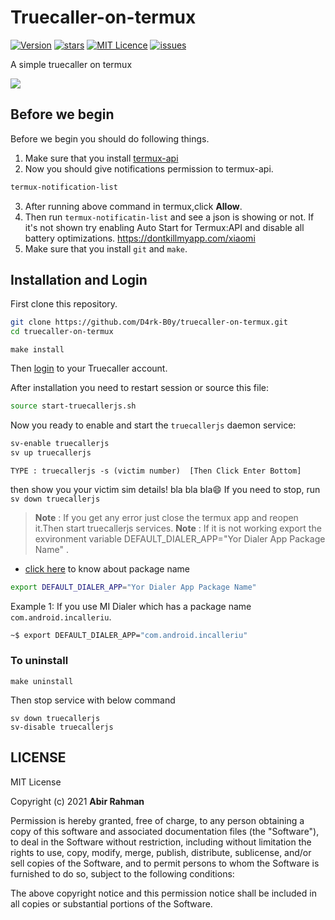 # Truecaller-on-termux
[![Version](https://img.shields.io/badge/Version-1.0.4-blue)](https://github.com/sumithemmadi/truecaller-on-termux/releases)
[![stars](https://img.shields.io/github/stars/sumithemmadi/truecaller-on-termux)](https://github.com/sumithemmadi/truecaller-on-termux/stargazers)
[![MIT Licence](http://img.shields.io/github/license/sumithemmadi/truecaller-on-termux)](https://github.com/sumithemmadi/truecaller-on-termux/blob/main/LICENSE)
[![issues](https://img.shields.io/github/issues/sumithemmadi/truecaller-on-termux)](https://github.com/sumithemmadi/truecaller-on-termux/issues)

A simple truecaller on termux

<div class="imgs" style="center">
    <img src="https://user-images.githubusercontent.com/50250422/139717425-824b5468-29d4-4514-8b4a-77b119239501.jpg">
</div>

## Before we begin
Before we begin you should do following things.
1. Make sure that you install [termux-api](https://f-droid.org/packages/com.termux.api/)
2. Now you should give notifications permission to termux-api.
```bash
termux-notification-list
```
3. After running above command in termux,click **Allow**.
3. Then run `termux-notificatin-list` and see a json is showing or not.
If it's not shown try enabling Auto Start for Termux:API and disable all battery optimizations.
https://dontkillmyapp.com/xiaomi
4. Make sure that you install `git` and `make`.

## Installation and Login

First clone this repository.

```bash
git clone https://github.com/D4rk-B0y/truecaller-on-termux.git
cd truecaller-on-termux
```

```
make install
```
Then [login](https://github.com/D4rk-B0y/truecaller-on-termux) to your Truecaller account.

After installation you need to restart session or source this file:

```bash
source start-truecallerjs.sh
```

Now you ready to enable and start the `truecallerjs` daemon service:
```bash
sv-enable truecallerjs
sv up truecallerjs
```

```
TYPE : truecallerjs -s (victim number)  [Then Click Enter Bottom]
```
then show you your victim sim details! bla bla bla😄
If you need to stop, run `sv down truecallerjs`
> **Note** : If you get any error just close the termux app and reopen it.Then start truecallerjs services.
> **Note** : If it is not working export  the exvironment variable DEFAULT_DIALER_APP="Yor Dialer App Package Name" .
- [click here](https://support.google.com/admob/answer/9972781?hl=en) to know about package name
```bash
export DEFAULT_DIALER_APP="Yor Dialer App Package Name"
```

Example 1: If you use MI Dialer which has a package name `com.android.incalleriu`.
```bash
~$ export DEFAULT_DIALER_APP="com.android.incalleriu"
```

### To uninstall 
```
make uninstall
```

Then stop service with below command

```
sv down truecallerjs
sv-disable truecallerjs
```
## LICENSE

MIT License

Copyright (c) 2021 **Abir Rahman**

Permission is hereby granted, free of charge, to any person obtaining a copy
of this software and associated documentation files (the "Software"), to deal
in the Software without restriction, including without limitation the rights
to use, copy, modify, merge, publish, distribute, sublicense, and/or sell
copies of the Software, and to permit persons to whom the Software is
furnished to do so, subject to the following conditions:

The above copyright notice and this permission notice shall be included in all
copies or substantial portions of the Software.

